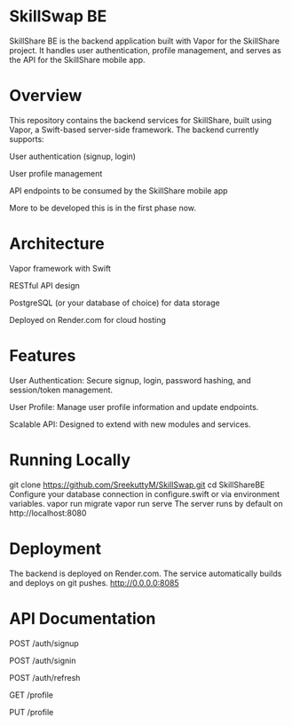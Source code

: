 # SkillSwap BE

SkillShare BE is the backend application built with Vapor for the SkillShare project. It handles user authentication, profile management, and serves as the API for the SkillShare mobile app.

# Overview
This repository contains the backend services for SkillShare, built using Vapor, a Swift-based server-side framework. The backend currently supports:

User authentication (signup, login)

User profile management

API endpoints to be consumed by the SkillShare mobile app

More to be developed this is in the first phase now.
# Architecture
Vapor framework with Swift

RESTful API design

PostgreSQL (or your database of choice) for data storage

Deployed on Render.com for cloud hosting

# Features
User Authentication: Secure signup, login, password hashing, and session/token management.

User Profile: Manage user profile information and update endpoints.

Scalable API: Designed to extend with new modules and services.

# Running Locally

git clone https://github.com/SreekuttyM/SkillSwap.git
cd SkillShareBE
Configure your database connection in configure.swift or via environment variables.
vapor run migrate
vapor run serve
The server runs by default on http://localhost:8080

# Deployment

The backend is deployed on Render.com. The service automatically builds and deploys on git pushes.
http://0.0.0.0:8085

# API Documentation

POST /auth/signup 

POST /auth/signin

POST /auth/refresh

GET /profile

PUT /profile
